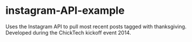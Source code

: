 instagram-API-example
=====================

Uses the Instagram API to pull most recent posts tagged with thanksgiving. Developed during the ChickTech kickoff event 2014. 

